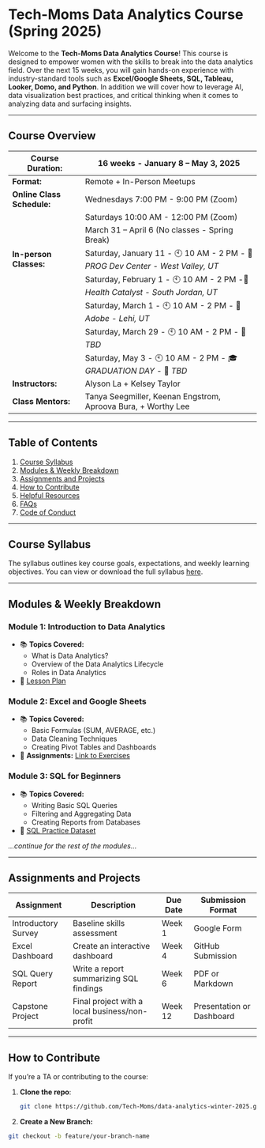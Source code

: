 # **Tech-Moms Data Analytics Course (Spring 2025)**

Welcome to the **Tech-Moms Data Analytics Course**! This course is designed to empower women with the skills to break into the data analytics field. Over the next 15 weeks, you will gain hands-on experience with industry-standard tools such as **Excel/Google Sheets, SQL, Tableau, Looker, Domo, and Python**. In addition we will cover how to leverage AI, data visualization best practices, and critical thinking when it comes to analyzing data and surfacing insights. 

---

## **Course Overview**

| **Course Duration:**  | 16 weeks - January 8 – May 3, 2025   |
|-----------------------|--------------------------|
| **Format:**            | Remote + In-Person Meetups |
| **Online Class Schedule:**    | Wednesdays 7:00 PM - 9:00 PM (Zoom) 
| |  Saturdays 10:00 AM - 12:00 PM (Zoom) |  
| |  March 31 – April 6 (No classes - Spring Break) |  
| **In-person Classes:** | Saturday, January 11 - 🕙 10 AM - 2 PM - 📍 *PROG Dev Center - West Valley, UT* |
| | Saturday, February 1 - 🕙 10 AM - 2 PM -📍 *Health Catalyst - South Jordan, UT* |
| | Saturday, March 1 - 🕙 10 AM - 2 PM - 📍 *Adobe - Lehi, UT* |
| | Saturday, March 29 -  🕙 10 AM - 2 PM - 📍 *TBD* |
| | Saturday, May 3 - 🕙 10 AM - 2 PM - 🎓 *GRADUATION DAY* - 📍 *TBD* |
| **Instructors:**       | Alyson La + Kelsey Taylor |
| **Class Mentors:** | Tanya Seegmiller, Keenan Engstrom, Aproova Bura, + Worthy Lee | 

---

## **Table of Contents**

1. [Course Syllabus](#course-syllabus)
2. [Modules & Weekly Breakdown](#modules--weekly-breakdown)
3. [Assignments and Projects](#assignments-and-projects)
4. [How to Contribute](#how-to-contribute)
5. [Helpful Resources](#helpful-resources)
6. [FAQs](#faqs)
7. [Code of Conduct](#code-of-conduct)

---

## **Course Syllabus**

The syllabus outlines key course goals, expectations, and weekly learning objectives. You can view or download the full syllabus [here](./syllabus.md).

---

## **Modules & Weekly Breakdown**

### **Module 1: Introduction to Data Analytics**
- 📚 **Topics Covered:**
  - What is Data Analytics?
  - Overview of the Data Analytics Lifecycle
  - Roles in Data Analytics
- 🔗 [Lesson Plan](./module-1-intro-to-data-analytics/lesson-plan.md)

### **Module 2: Excel and Google Sheets**
- 📚 **Topics Covered:**
  - Basic Formulas (SUM, AVERAGE, etc.)
  - Data Cleaning Techniques
  - Creating Pivot Tables and Dashboards
- 📝 **Assignments:** [Link to Exercises](./module-2-excel-google-sheets/assignments/)

### **Module 3: SQL for Beginners**
- 📚 **Topics Covered:**
  - Writing Basic SQL Queries
  - Filtering and Aggregating Data
  - Creating Reports from Databases
- 🔗 [SQL Practice Dataset](./module-3-sql/sample-datasets/)
  
*...continue for the rest of the modules...*

---

## **Assignments and Projects**

| **Assignment**      | **Description**                         | **Due Date** | **Submission Format** |
|---------------------|-------------------------------------------|--------------|----------------------|
| Introductory Survey | Baseline skills assessment                | Week 1       | Google Form           |
| Excel Dashboard     | Create an interactive dashboard           | Week 4       | GitHub Submission     |
| SQL Query Report    | Write a report summarizing SQL findings   | Week 6       | PDF or Markdown       |
| Capstone Project    | Final project with a local business/non-profit | Week 12  | Presentation or Dashboard |

---

## **How to Contribute**

If you’re a TA or contributing to the course:
1. **Clone the repo**:
   ```bash
   git clone https://github.com/Tech-Moms/data-analytics-winter-2025.git

2. **Create a New Branch:**

  ```bash
  git checkout -b feature/your-branch-name
